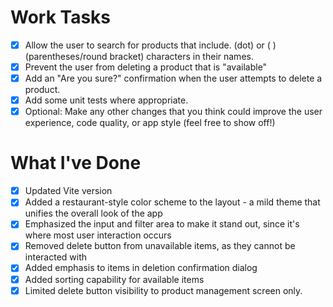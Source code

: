 # Work Tasks
- [X] Allow the user to search for products that include. (dot) or ( ) (parentheses/round bracket)
characters in their names.
- [X] Prevent the user from deleting a product that is "available"
- [X] Add an "Are you sure?" confirmation when the user attempts to delete a product.
- [X] Add some unit tests where appropriate.
- [X] Optional: Make any other changes that you think could improve the user experience, code quality, or
app style (feel free to show off!)

# What I've Done
- [x] Updated Vite version
- [x] Added a restaurant-style color scheme to the layout - a mild theme that unifies the overall look of the app
- [x] Emphasized the input and filter area to make it stand out, since it's where most user interaction occurs
- [x] Removed delete button from unavailable items, as they cannot be interacted with
- [x] Added emphasis to items in deletion confirmation dialog
- [x] Added sorting capability for available items
- [x] Limited delete button visibility to product management screen only.
